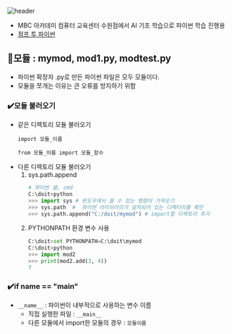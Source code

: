 ![header](https://capsule-render.vercel.app/api?type=waving&height=120&color=gradient&text=pythonStudy24&fontColor=213555&fontSize=50&desc=파이썬%20AI%20기초%20학습용&descAlignY=84)
* MBC 아카데미 컴퓨터 교육센터 수원점에서 AI 기초 학습으로 파이썬 학습 진행용
* [점프 투 파이썬](https://wikidocs.net/book/1)

## 📁모듈 : mymod, mod1.py, modtest.py
* 파이썬 확장자 .py로 만든 파이썬 파일은 모두 모듈이다.
* 모듈을 쪼개는 이유는 큰 오류를 방지하기 위함

### ✔️모듈 불러오기
* 같은 디렉토리 모듈 불러오기
  ```
  import 모듈_이름
  ```
  ```
  from 모듈_이름 import 모듈_함수
  ```
* 다른 디렉토리 모듈 불러오기
  1. sys.path.append
     ```python
     # 파이썬 쉘, cmd
     C:\doit>python
     >>> import sys # 윈도우에서 쓸 수 있는 명령어 가져오기
     >>> sys.path  #  파이썬 라이브러리가 설치되어 있는 디렉터리를 확인
     >>> sys.path.append("C:/doit/mymod") # import할 디렉토리 추가
     ```
   2. PYTHONPATH 환경 변수 사용
      ```python
      C:\doit>set PYTHONPATH=C:\doit\mymod
      C:\doit>python
      >>> import mod2
      >>> print(mod2.add(3, 4))
      7
      ```
          
### ✔️if __name__ == "__main__"
* ```__name__``` : 파이썬이 내부적으로 사용하는 변수 이름
  - 직접 실행한 파일 : ```__main__```
  - 다른 모듈에서 import한 모듈의 경우 : ```모듈이름```



